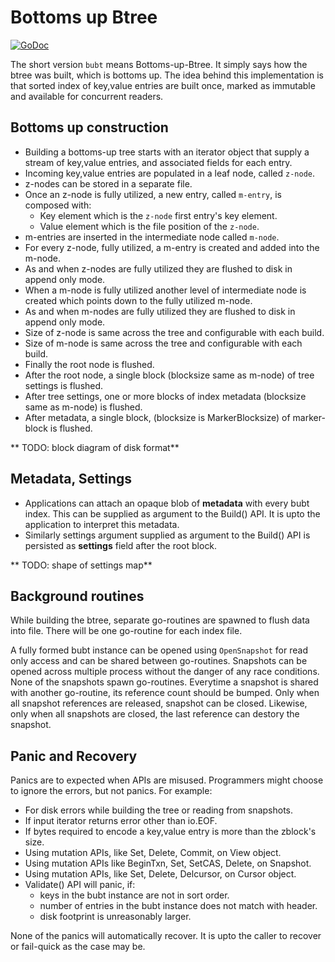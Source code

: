 # Bottoms up Btree

[![GoDoc](https://godoc.org/github.com/bnclabs/gostore/bubt?status.png)](https://godoc.org/github.com/bnclabs/gostore/bubt)

The short version `bubt` means Bottoms-up-Btree. It simply says how the
btree was built, which is bottoms up. The idea behind this implementation
is that sorted index of key,value entries are built once, marked as
immutable and available for concurrent readers.

## Bottoms up construction

* Building a bottoms-up tree starts with an iterator object that supply
  a stream of key,value entries, and associated fields for each entry.
* Incoming key,value entries are populated in a leaf node, called `z-node`.
* z-nodes can be stored in a separate file.
* Once an z-node is fully utilized, a new entry, called `m-entry`, is
  composed with:
  * Key element which is the `z-node` first entry's key element.
  * Value element which is the file position of the `z-node`.
* m-entries are inserted in the intermediate node called `m-node`.
* For every z-node, fully utilized, a m-entry is created and added into
  the m-node.
* As and when z-nodes are fully utilized they are flushed to disk in
  append only mode.
* When a m-node is fully utilized another level of intermediate node is
  created which points down to the fully utilized m-node.
* As and when m-nodes are fully utilized they are flushed to disk in
  append only mode.
* Size of z-node is same across the tree and configurable with each
  build.
* Size of m-node is same across the tree and configurable with each
  build.
* Finally the root node is flushed.
* After the root node, a single block (blocksize same as m-node) of tree
  settings is flushed.
* After tree settings, one or more blocks of index metadata (blocksize same
  as m-node) is flushed.
* After metadata, a single block, (blocksize is MarkerBlocksize) of
  marker-block is flushed.

** TODO: block diagram of disk format**

## Metadata, Settings

* Applications can attach an opaque blob of **metadata** with every bubt
  index. This can be supplied as argument to the Build() API. It is upto
  the application to interpret this metadata.
* Similarly settings argument supplied as argument to the Build() API
  is persisted as **settings** field after the root block.

** TODO: shape of settings map**

## Background routines

While building the btree, separate go-routines are spawned to flush data
into file. There will be one go-routine for each index file.

A fully formed bubt instance can be opened using `OpenSnapshot` for read
only access and can be shared between go-routines. Snapshots can be opened
across multiple process without the danger of any race conditions.
None of the snapshots spawn go-routines. Everytime a snapshot is shared
with another go-routine, its reference count should be bumped. Only when
all snapshot references are released, snapshot can be closed. Likewise,
only when all snapshots are closed, the last reference can destory the
snapshot.

## Panic and Recovery

Panics are to expected when APIs are misused. Programmers might choose
to ignore the errors, but not panics. For example:

- For disk errors while building the tree or reading from snapshots.
- If input iterator returns error other than io.EOF.
- If bytes required to encode a key,value entry is more than the
  zblock's size.
- Using mutation APIs, like Set, Delete, Commit, on View object.
- Using mutation APIs like BeginTxn, Set, SetCAS, Delete, on Snapshot.
- Using mutation APIs, like Set, Delete, Delcursor, on Cursor object.
- Validate() API will panic, if:
  - keys in the bubt instance are not in sort order.
  - number of entries in the bubt instance does not match with header.
  - disk footprint is unreasonably larger.

None of the panics will automatically recover. It is upto the caller
to recover or fail-quick as the case may be.
